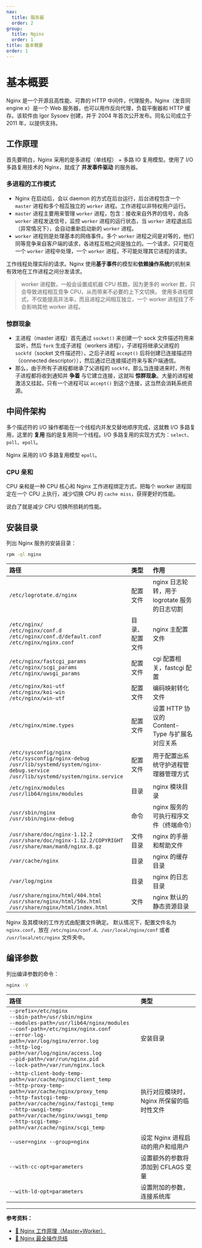 ```yaml
---
nav:
  title: 服务器
  order: 2
group:
  title: Nginx
  order: 1
title: 基本概要
order: 1
---
```


# 基本概要

Nginx 是一个开源且高性能、可靠的 HTTP 中间件，代理服务。Nginx（发音同 engine x）是一个 Web 服务器，也可以用作反向代理，负载平衡器和 HTTP 缓存。该软件由 Igor Sysoev 创建，并于 2004 年首次公开发布。同名公司成立于 2011 年，以提供支持。

## 工作原理

首先要明白，Nginx 采用的是多进程（单线程） + 多路 IO 复用模型。使用了 I/O 多路复用技术的 Nginx，就成了 **并发事件驱动** 的服务器。

### 多进程的工作模式

- Nginx 在启动后，会以 daemon 的方式在后台运行，后台进程包含一个 `master` 进程和多个相互独立的 `worker` 进程。工作进程以非特权用户运行。
- `master` 进程主要用来管理 `worker` 进程，包含：接收来自外界的信号，向各 `worker` 进程发送信号，监控 `worker` 进程的运行状态，当 `worker` 进程退出后（异常情况下），会自动重新启动新的 `worker` 进程。
- `worker` 进程则是处理基本的网络事件。多个 `worker` 进程之间是对等的，他们同等竞争来自客户端的请求，各进程互相之间是独立的。一个请求，只可能在一个 `worker` 进程中处理，一个 `worker` 进程，不可能处理其它进程的请求。

工作线程处理实际的请求。Nginx 使用**基于事件**的模型和**依赖操作系统**的机制来有效地在工作进程之间分发请求。

> worker 进程数，一般会设置成机器 CPU 核数。因为更多的 worker 数，只会导致进程相互竞争 CPU，从而带来不必要的上下文切换。
> 使用多进程模式，不仅能提高并法率，而且进程之间相互独立，一个 worker 进程挂了不会影响其他 worker 进程。

### 惊群现象

- 主进程（master 进程）首先通过 `socket()` 来创建一个 sock 文件描述符用来监听，然后 `fork` 生成子进程（workers 进程），子进程将继承父进程的 `sockfd`（socket 文件描述符），之后子进程 `accept()` 后将创建已连接描述符（connected descriptor）），然后通过已连接描述符来与客户端通信。
- 那么，由于所有子进程都继承了父进程的 `sockfd`，那么当连接进来时，所有子进程都将收到通知并 **争着** 与它建立连接，这就叫 **惊群现象**。大量的进程被激活又挂起，只有一个进程可以 `accept()` 到这个连接，这当然会消耗系统资源。

## 中间件架构

多个描述符的 I/O 操作都能在一个线程内并发交替地顺序完成，这就教 I/O 多路复用，这里的 **复用** 指的是复用同一个线程。I/O 多路复用的实现方式为：`select`、`poll`、`epoll`。

Nginx 采用的 I/O 多路复用模型 `epoll`。

### CPU 亲和

CPU 亲和是一种 CPU 核心和 Nginx 工作进程绑定方式，把每个 worker 进程固定在一个 CPU 上执行，减少切换 CPU 的 `cache miss`，获得更好的性能。

说白了就是减少 CPU 切换所损耗的性能。

## 安装目录

列出 Nginx 服务的安装目录：

```bash
rpm -ql nginx
```

| 路径                                                                                                                                                  | 类型           | 作用                                           |
| :---------------------------------------------------------------------------------------------------------------------------------------------------- | :------------- | :--------------------------------------------- |
| `/etc/logrotate.d/nginx`                                                                                                                              | 配置文件       | nginx 日志轮转，用于 logrotate 服务的日志切割  |
| `/etc/nginx/`<br/>`/etc/nginx/conf.d`<br/>`/etc/nginx/conf.d/default.conf`<br/>`/etc/nginx/nginx.conf`                                                | 目录、配置文件 | nginx 主配置文件                               |
| `/etc/nginx/fastcgi_params`<br/>`/etc/nginx/scgi_params`<br/>`/etc/nginx/uwsgi_params`                                                                | 配置文件       | cgi 配置相关，fastcgi 配置                     |
| `/etc/nginx/koi-utf`<br/>`/etc/nginx/koi-win`<br/>`/etc/nginx/win-utf`                                                                                | 配置文件       | 编码映射转化文件                               |
| `/etc/nginx/mime.types`                                                                                                                               | 配置文件       | 设置 HTTP 协议的 Content-Type 与扩展名对应关系 |
| `/etc/sysconfig/nginx`<br/>`/etc/sysconfig/nginx-debug`<br/>`/usr/lib/systemd/system/nginx-debug.service`<br/>`/usr/lib/systemd/system/nginx.service` | 配置文件       | 用于配置出系统守护进程管理器管理方式           |
| `/etc/nginx/modules`<br/>`/usr/lib64/nginx/modules`                                                                                                   | 目录           | nginx 模块目录                                 |
| `/usr/sbin/nginx`<br/>`/usr/sbin/nginx-debug`                                                                                                         | 命令           | nginx 服务的可执行程序文件（终端命令）         |
| `/usr/share/doc/nginx-1.12.2`<br/>`/usr/share/doc/nginx-1.12.2/COPYRIGHT`<br/>`/usr/share/man/man8/nginx.8.gz`                                        | 文件目录       | nginx 的手册和帮助文件                         |
| `/var/cache/nginx`                                                                                                                                    | 目录           | nginx 的缓存目录                               |
| `/var/log/nginx`                                                                                                                                      | 目录           | nginx 的日志目录                               |
| `/usr/share/nginx/html/404.html`<br/>`/usr/share/nginx/html/50x.html`<br/>`/usr/share/nginx/html/index.html`                                          | 文件           | nginx 默认的静态资源目录                       |

Nginx 及其模块的工作方式由配置文件确定。 默认情况下，配置文件名为 `nginx.conf`，放在 `/etc/nginx/conf.d`、`/usr/local/nginx/conf` 或者 `/usr/local/etc/nginx` 文件夹中。

## 编译参数

列出编译参数的命令：

```bash
nginx -V
```

| 路径                                                                                                                                                                                                                                                                                                                         | 类型                                     |
| :--------------------------------------------------------------------------------------------------------------------------------------------------------------------------------------------------------------------------------------------------------------------------------------------------------------------------- | :--------------------------------------- |
| `--prefix=/etc/nginx`<br/>`--sbin-path=/usr/sbin/nginx`<br/>`--modules-path=/usr/lib64/nginx/modules`<br/>`--conf-path=/etc/nginx/nginx.conf`<br/>`--error-log-path=/var/log/nginx/error.log`<br/>`--http-log-path=/var/log/nginx/access.log`<br/>`--pid-path=/var/run/nginx.pid`<br/>`--lock-path=/var/run/nginx.lock`<br/> | 安装目录                                 |
| `--http-client-body-temp-path=/var/cache/nginx/client_temp`<br/>`--http-proxy-temp-path=/var/cache/nginx/proxy_temp`<br/>`--http-fastcgi-temp-path=/var/cache/nginx/fastcgi_temp`<br/>`--http-uwsgi-temp-path=/var/cache/nginx/uwsgi_temp`<br/>`--http-scgi-temp-path=/var/cache/nginx/scgi_temp`                            | 执行对应模块时，Nginx 所保留的临时性文件 |
| `--user=nginx --group=nginx`                                                                                                                                                                                                                                                                                                 | 设定 Nginx 进程启动的用户和组用户        | cgi 配置相关，fastcgi 配置 |
| `--with-cc-opt=parameters`                                                                                                                                                                                                                                                                                                   | 设置额外的参数将添加到 CFLAGS 变量       | 编码映射转化文件 |
| `--with-ld-opt=parameters`                                                                                                                                                                                                                                                                                                   | 设置附加的参数，连接系统库               | 设置 HTTP 协议的 Content-Type 与扩展名对应关系 |

---

**参考资料：**

- [📝 Nginx 工作原理（Master+Worker）](https://www.cnblogs.com/yblackd/p/12194143.html)
- [📝 Nginx 最全操作总结](https://mp.weixin.qq.com/s/ZaKUtj7NgRSI72m5S4quDg)
